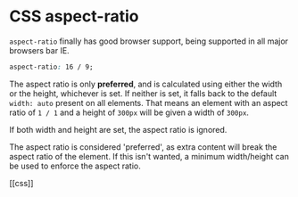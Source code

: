 # CSS aspect-ratio

`aspect-ratio` finally has good browser support, being supported in all major browsers bar IE.

```css
aspect-ratio: 16 / 9;
```

The aspect ratio is only **preferred**, and is calculated using either the width or the height, whichever is set. If neither is set, it falls back to the default `width: auto` present on all elements. That means an element with an aspect ratio of `1 / 1` and a height of `300px` will be given a width of `300px`.

If both width and height are set, the aspect ratio is ignored.

The aspect ratio is considered 'preferred', as extra content will break the aspect ratio of the element. If this isn't wanted, a minimum width/height can be used to enforce the aspect ratio.

[[css]]